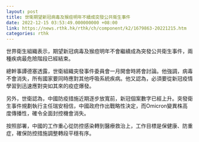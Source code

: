 ```yaml
---
layout: post
title: 世衛期望新冠病毒及猴痘明年不續成突發公共衛生事件
date: 2022-12-15 03:53:49.000000000 +08:00
link: https://news.rthk.hk/rthk/ch/component/k2/1679863-20221215.htm
categories: rthk
---
```


世界衛生組織表示，期望新冠病毒及猴痘明年不會繼續成為突發公共衛生事件，兩種疾病最危險階段已經結束。

總幹事譚德塞透露，世衛組織突發事件委員會一月開會時將會討論。他強調，病毒不會消失，所有國家要同時應對其他呼吸系統疾病。他又認為，必須要從新冠疫情學習到迅速應對突如其來的疫症爆發。

另外，世衛認為，中國防疫措施近期逐步放寬前，新冠個案數字已經上升。突發衛生事件規劃執行主任瑞安相信，中國政府作出戰略性決定，而Omicron變異株高度傳播性，確令全面封控機會消失。

按照部署，中國的工作重心從防控感染轉到醫療救治上，工作目標是保健康、防重症，確保防控措施調整轉段平穩有序。
